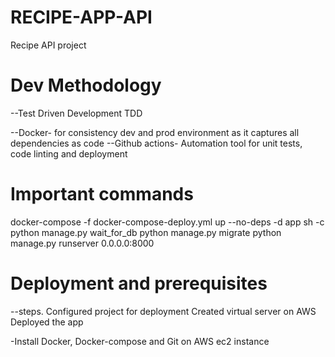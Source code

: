 # RECIPE-APP-API
Recipe API project

# Dev Methodology
--Test Driven Development TDD

--Docker- for consistency dev and prod environment as it captures all dependencies as code
--Github actions- Automation tool for unit tests, code linting and deployment



# Important commands
docker-compose -f docker-compose-deploy.yml up --no-deps -d app
sh -c python manage.py wait_for_db
             python manage.py migrate
             python manage.py runserver 0.0.0.0:8000


# Deployment and prerequisites
--steps.
Configured project for deployment
Created virtual server on AWS
Deployed the app

-Install Docker, Docker-compose and Git on AWS ec2 instance

